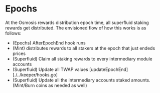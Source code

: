 <!--
order: 4
-->

# Epochs

At the Osmosis rewards distribution epoch time, all superfluid staking rewards get distributed.
The envisioned flow of how this works is as follows:

* (Epochs) AfterEpochEnd hook runs
* (Mint) distributes rewards to all stakers at the epoch that just endeds prices
* (Superfluid) Claim all staking rewards to every intermediary module accounts
* (Superfluid) Update all TWAP values [updateEpochEnd][./../keeper/hooks.go]
* (Superfluid) Update all the intermediary accounts staked amounts. (Mint/Burn coins as needed as well)
